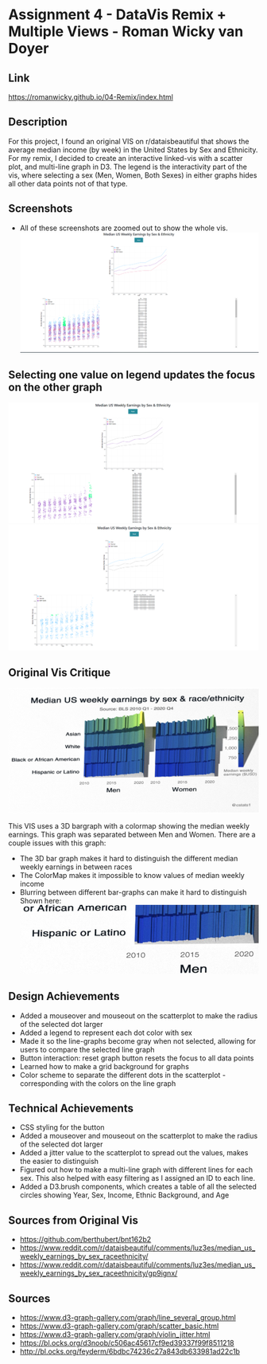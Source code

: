 Assignment 4 - DataVis Remix + Multiple Views - Roman Wicky van Doyer
===

Link
---
https://romanwicky.github.io/04-Remix/index.html

Description
---
For this project, I found an original VIS on r/dataisbeautiful that shows the average median income (by week) in the United States by Sex and Ethnicity.
For my remix, I decided to create an interactive linked-vis with a scatter plot, and multi-line graph in D3.
The legend is the interactivity part of the vis, where selecting a sex (Men, Women, Both Sexes) in either graphs
hides all other data points not of that type.

Screenshots
---
- All of these screenshots are zoomed out to show the whole vis.
![image](images/demo1.png)

Selecting one value on legend updates the focus on the other graph
---
![image](images/demo2.png)
![image](images/seconddemo3.png)

Original Vis Critique
---
![image](images/originalvis.jpg)

This VIS uses a 3D bargraph with a colormap showing the median weekly earnings. This graph was separated between Men and Women.
There are a couple issues with this graph:
- The 3D bar graph makes it hard to distinguish the different median weekly earnings in between races
- The ColorMap makes it impossible to know values of median weekly income
- Blurring between different bar-graphs can make it hard to distinguish 
Shown here:
  ![image](images/demo4.png)

Design Achievements
---
- Added a mouseover and mouseout on the scatterplot to make the radius of the selected dot larger
- Added a legend to represent each dot color with sex
- Made it so the line-graphs become gray when not selected, allowing for users to compare the selected line graph
- Button interaction: reset graph button resets the focus to all data points
- Learned how to make a grid background for graphs
- Color scheme to separate the different dots in the scatterplot - corresponding with the colors on the line graph

Technical Achievements
---
- CSS styling for the button
- Added a mouseover and mouseout on the scatterplot to make the radius of the selected dot larger
- Added a jitter value to the scatterplot to spread out the values, makes the easier to distinguish
- Figured out how to make a multi-line graph with different lines for each sex. This also helped with easy filtering as I assigned an ID to each line.
- Added a D3.brush components, which creates a table of all the selected circles showing Year, Sex, Income, Ethnic Background, and Age


Sources from Original Vis
---
- https://github.com/berthubert/bnt162b2
- https://www.reddit.com/r/dataisbeautiful/comments/luz3es/median_us_weekly_earnings_by_sex_raceethnicity/
- https://www.reddit.com/r/dataisbeautiful/comments/luz3es/median_us_weekly_earnings_by_sex_raceethnicity/gp9ignx/

Sources
---
- https://www.d3-graph-gallery.com/graph/line_several_group.html
- https://www.d3-graph-gallery.com/graph/scatter_basic.html
- https://www.d3-graph-gallery.com/graph/violin_jitter.html
- https://bl.ocks.org/d3noob/c506ac45617cf9ed39337f99f8511218
- http://bl.ocks.org/feyderm/6bdbc74236c27a843db633981ad22c1b


